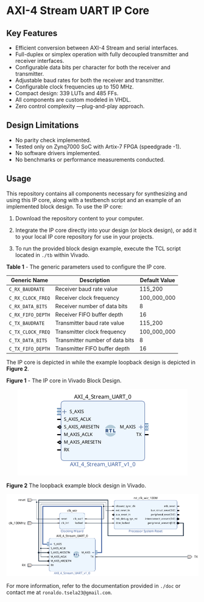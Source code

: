 # AXI-4 Stream UART IP Core

## Key Features

-   Efficient conversion between AXI-4 Stream and serial interfaces.
-   Full-duplex or simplex operation with fully decoupled transmitter and receiver interfaces.
-   Configurable data bits per character for both the receiver and transmitter.
-   Adjustable baud rates for both the receiver and transmitter.
-   Configurable clock frequencies up to 150 MHz.
-   Compact design: 339 LUTs and 485 FFs.
-   All components are custom modeled in VHDL.
-   Zero control complexity —plug-and-play approach.

## Design Limitations

-   No parity check implemented.
-   Tested only on Zynq7000 SoC with Artix-7 FPGA (speedgrade -1).
-   No software drivers implemented.
-   No benchmarks or performance measurements conducted.

## Usage

This repository contains all components necessary for synthesizing and using this IP core, along with a testbench script and an example of an implemented block design. To use the IP core:

1. Download the repository content to your computer.

2. Integrate the IP core directly into your design (or block design), or add it to your local IP core repository for use in your projects.

3. To run the provided block design example, execute the TCL script located in `./tb` within Vivado.
 
**Table 1**  - The generic parameters used to configure the IP core.

<div align="center">

| Generic Name        | Description                         | Default Value  |
|---------------------|-------------------------------------|----------------|
| `C_RX_BAUDRATE`     | Receiver baud rate value            | 115_200        |
| `C_RX_CLOCK_FREQ`   | Receiver clock frequency            | 100_000_000    |
| `C_RX_DATA_BITS`    | Receiver number of data bits        | 8              |
| `C_RX_FIFO_DEPTH`   | Receiver FIFO buffer depth          | 16             |
| `C_TX_BAUDRATE`     | Transmitter baud rate value         | 115_200        |
| `C_TX_CLOCK_FREQ`   | Transmitter clock frequency         | 100_000_000    |
| `C_TX_DATA_BITS`    | Transmitter number of data bits     | 8              |
| `C_TX_FIFO_DEPTH`   | Transmitter FIFO buffer depth       | 16             |

</div>

The IP core is depicted in  while the example loopback design is depicted in **Figure 2**.

**Figure 1** - The IP core in Vivado Block Design.

<div align="center">

![logo](img/fig_1.png)

</div>

**Figure 2** The loopback example block design in Vivado.

<div align="center">

![logo](img/fig_2.png)

</div>

For more information, refer to the documentation provided in `./doc` or contact me at `ronaldo.tsela23@gmail.com`.
